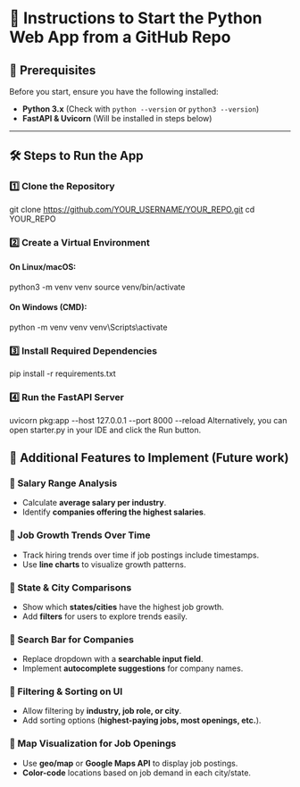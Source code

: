 # 🚀 Instructions to Start the Python Web App from a GitHub Repo  

## 📌 Prerequisites  
Before you start, ensure you have the following installed:  

- **Python 3.x** (Check with `python --version` or `python3 --version`)  
- **FastAPI & Uvicorn** (Will be installed in steps below)  

---

## 🛠️ Steps to Run the App  

### 1️⃣ Clone the Repository  

git clone https://github.com/YOUR_USERNAME/YOUR_REPO.git
cd YOUR_REPO

### 2️⃣ Create a Virtual Environment

#### On Linux/macOS:
python3 -m venv venv
source venv/bin/activate

#### On Windows (CMD):
python -m venv venv
venv\Scripts\activate

### 3️⃣ Install Required Dependencies
pip install -r requirements.txt

### 4️⃣ Run the FastAPI Server
uvicorn pkg:app --host 127.0.0.1 --port 8000 --reload
Alternatively, you can open starter.py in your IDE and click the Run button.











## 🚀 Additional Features to Implement (Future work)

### 📌 Salary Range Analysis

-   Calculate **average salary per industry**.
-   Identify **companies offering the highest salaries**.

### 📌 Job Growth Trends Over Time

-   Track hiring trends over time if job postings include timestamps.
-   Use **line charts** to visualize growth patterns.

### 📌 State & City Comparisons

-   Show which **states/cities** have the highest job growth.
-   Add **filters** for users to explore trends easily.

### 📌 Search Bar for Companies

-   Replace dropdown with a **searchable input field**.
-   Implement **autocomplete suggestions** for company names.

### 📌 Filtering & Sorting on UI

-   Allow filtering by **industry, job role, or city**.
-   Add sorting options (**highest-paying jobs, most openings, etc.**).

### 📌 Map Visualization for Job Openings

-   Use **geo/map** or **Google Maps API** to display job postings.
-   **Color-code** locations based on job demand in each city/state.